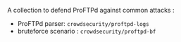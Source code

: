 A collection to defend ProFTPd against common attacks :
- ProFTPd parser: `crowdsecurity/proftpd-logs`
- bruteforce scenario : `crowdsecurity/proftpd-bf`